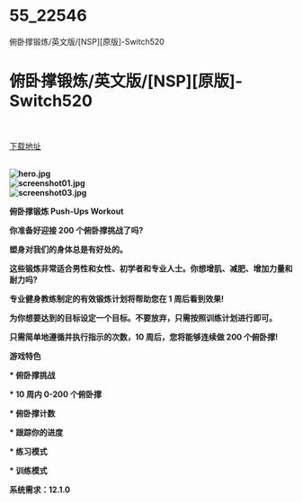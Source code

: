 # 55_22546
俯卧撑锻炼/英文版/[NSP][原版]-Switch520
# 俯卧撑锻炼/英文版/[NSP][原版]-Switch520
 <br/></br>
[下载地址](https://www.switch520.cc/article/22546 "下载地址")
<br/></br>

<p><strong><img title="hero.jpg" src="https://www.switch520.cc/muke_img/2021_09_21_5780d5c121917.jpg" alt="hero.jpg"></strong><br>
<strong><img title="screenshot01.jpg" src="https://www.switch520.cc/muke_img/2021_09_21_a79365597c4b6.jpg" alt="screenshot01.jpg"></strong><br>
<strong><img title="screenshot03.jpg" src="https://www.switch520.cc/muke_img/2021_09_21_475ae538d84ad.jpg" alt="screenshot03.jpg">&nbsp;</strong></p>
<p><strong>俯卧撑锻炼 Push-Ups Workout</strong></p>
<p><strong>你准备好迎接 200 个俯卧撑挑战了吗?</strong></p>
<p><strong>塑身对我们的身体总是有好处的。</strong></p>
<p><strong>这些锻炼非常适合男性和女性、初学者和专业人士。你想增肌、减肥、增加力量和耐力吗?</strong></p>
<p><strong>专业健身教练制定的有效锻炼计划将帮助您在 1 周后看到效果!</strong></p>
<p><strong>为你想要达到的目标设定一个目标。不要放弃，只需按照训练计划进行即可。</strong></p>
<p><strong>只需简单地遵循并执行指示的次数，10 周后，您将能够连续做 200 个俯卧撑!</strong></p>
<p><strong>游戏特色</strong></p>
<p><strong>* 俯卧撑挑战</strong></p>
<p><strong>* 10 周内 0-200 个俯卧撑</strong></p>
<p><strong>* 俯卧撑计数</strong></p>
<p><strong>* 跟踪你的进度</strong></p>
<p><strong>* 练习模式</strong></p>
<p><strong>* 训练模式</strong></p>
<p><strong>系统需求：12.1.0</strong></p>
